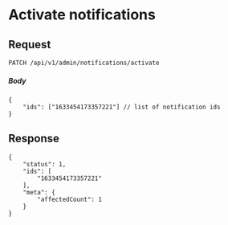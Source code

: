 # Activate notifications

## Request
    PATCH /api/v1/admin/notifications/activate

##### Body
```JSON5
{
    "ids": ["1633454173357221"] // list of notification ids
}
```

## Response

```JSON5
{
    "status": 1,
    "ids": [
        "1633454173357221"
    ],
    "meta": {
        "affectedCount": 1
    }
}
```